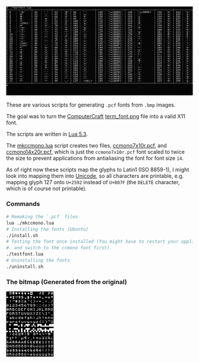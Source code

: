 ![CCMono preview](preview.png)

These are various scripts for generating `.pcf` fonts from `.bmp` images.

The goal was to turn the [ComputerCraft](https://github.com/dan200/ComputerCraft) [term_font.png](https://github.com/dan200/ComputerCraft/blob/master/src/main/resources/assets/computercraft/textures/gui/term_font.png) file into a valid X11 font.

The scripts are written in [Lua 5.3](https://www.lua.org/manual/5.3/).

The [mkccmono.lua](mkccmono.lua) script creates two files, [ccmono7x10r.pcf](ccmono7x10r.pcf),
 and [ccmono14x20r.pcf](ccmono14x20r.pcf), which is just the `ccmono7x10r.pcf` font
 scaled to twice the size to prevent applications from antialiasing
 the font for font size `14`.

As of right now these scripts map the glyphs to Latin1 (ISO 8859-1),
 I might look into mapping them into [Unicode](https://unicode-table.com/en/), so all characters are
 printable, e.g. mapping glyph 127 onto `U+2592` instead of `U+007F`
 (the `DELETE` character, which is of course not printable).

### Commands

```sh
# Remaking the `.pcf` files
lua ./mkccmono.lua
# Installing the fonts (Ubuntu)
./install.sh
# Testing the font once installed (You might have to restart your application
#  and switch to the ccmono font first)
./testfont.lua
# Uninstalling the fonts
./uninstall.sh
```

### The bitmap (Generated from the original)
![Embedded bitmap](term_font.bmp)
